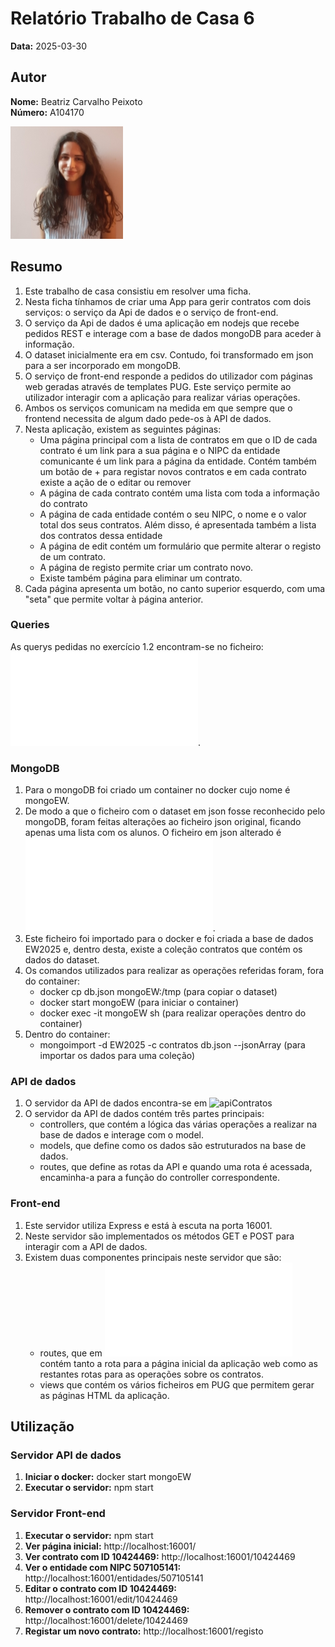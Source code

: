 # Relatório Trabalho de Casa 6

**Data:** 2025-03-30

## Autor

**Nome:** Beatriz Carvalho Peixoto  
**Número:** A104170  

![Fotografia de identificação](../foto_identificacao.png)

## Resumo
1. Este trabalho de casa consistiu em resolver uma ficha.
2. Nesta ficha tínhamos de criar uma App para gerir contratos com dois serviços: o serviço da Api de dados e o serviço de front-end.
3. O serviço da Api de dados é uma aplicação em nodejs que recebe pedidos REST e interage com a base de dados mongoDB para aceder à informação.
4. O dataset inicialmente era em csv. Contudo, foi transformado em json para a ser incorporado em mongoDB.
5. O serviço de front-end responde a pedidos do utilizador com páginas web geradas através de templates PUG. Este serviço permite ao utilizador interagir com a aplicação para realizar várias operações.
6. Ambos os serviços comunicam na medida em que sempre que o frontend necessita de algum dado pede-os à API de dados.
7. Nesta aplicação, existem as seguintes páginas:
    - Uma página principal com a lista de contratos em que o ID de cada contrato é um link para a sua página e o NIPC da entidade comunicante é um link para a página da entidade. Contém também um botão de + para registar novos contratos e em cada contrato existe a ação de o editar ou remover
    - A página de cada contrato contém uma lista com toda a informação do contrato
    - A página de cada entidade contém o seu NIPC, o nome e o valor total dos seus contratos. Além disso, é apresentada também a lista dos contratos dessa entidade
    - A página de edit contém um formulário que permite alterar o registo de um contrato. 
    - A página de registo permite criar um contrato novo.
    - Existe também página para eliminar um contrato.
8.  Cada página apresenta um botão, no canto superior esquerdo, com uma "seta" que permite voltar à página anterior.

### Queries
As querys pedidas no exercício 1.2 encontram-se no ficheiro: ![queries.md](queries.md).

### MongoDB
1. Para o mongoDB foi criado um container no docker cujo nome é mongoEW.
2. De modo a que o ficheiro com o dataset em json fosse reconhecido pelo mongoDB, foram feitas alterações ao ficheiro json original, ficando apenas uma lista com os alunos. O ficheiro em json alterado é ![db.json](apiContratos/db.json).
3. Este ficheiro foi importado para o docker e foi criada a base de dados EW2025 e, dentro desta, existe a coleção contratos que contém os dados do dataset.
4. Os comandos utilizados para realizar as operações referidas foram, fora do container:
    - docker cp db.json mongoEW:/tmp (para copiar o dataset)
    - docker start mongoEW (para iniciar o container)
    - docker exec -it mongoEW sh (para realizar operações dentro do container)
5. Dentro do container:
    - mongoimport -d EW2025 -c contratos db.json --jsonArray (para importar os dados para uma coleção)

### API de dados
1. O servidor da API de dados encontra-se em ![apiContratos](apiContratos/)
2. O servidor da API de dados contém três partes principais:
    - controllers, que contém a lógica das várias operações a realizar na base de dados e interage com o model.
    - models, que define como os dados são estruturados na base de dados.
    - routes, que define as rotas da API e quando uma rota é acessada, encaminha-a para a função do controller correspondente.

### Front-end 
1. Este servidor utiliza Express e está à escuta na porta 16001.
2. Neste servidor são implementados os métodos GET e POST para interagir com a API de dados.
3. Existem duas componentes principais neste servidor que são:
    - routes, que em ![index.js](routes/index.js) contém tanto a rota para a página inicial da aplicação web como as restantes rotas para as operações sobre os contratos. 
    - views que contém os vários ficheiros em PUG que permitem gerar as páginas HTML da aplicação.

## Utilização
### Servidor API de dados
1. **Iniciar o docker:** docker start mongoEW
2. **Executar o servidor:** npm start

### Servidor Front-end
1. **Executar o servidor:** npm start
2. **Ver página inicial:** http://localhost:16001/
3. **Ver contrato com ID 10424469:** http://localhost:16001/10424469
4. **Ver o entidade com NIPC 507105141:** http://localhost:16001/entidades/507105141
5. **Editar o contrato com ID 10424469:** http://localhost:16001/edit/10424469
6. **Remover o contrato com ID 10424469:** http://localhost:16001/delete/10424469
7. **Registar um novo contrato:** http://localhost:16001/registo
